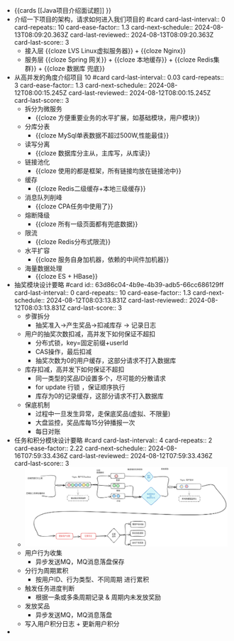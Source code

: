 - {{cards [[Java项目介绍面试题]] }}
- 介绍一下项目的架构，请求如何进入我们项目的 #card
  card-last-interval:: 0
  card-repeats:: 10
  card-ease-factor:: 1.3
  card-next-schedule:: 2024-08-13T08:09:20.363Z
  card-last-reviewed:: 2024-08-13T08:09:20.363Z
  card-last-score:: 3
	- 接入层 {{cloze LVS Linux虚拟服务器}} + {{cloze Nginx}}
	- 服务层 {{cloze Spring 网关}} + {{cloze 本地缓存}} + {{cloze Redis集群}} + {{cloze 数据库 兜底}}
- 从高并发的角度介绍项目 10 #card
  card-last-interval:: 0.03
  card-repeats:: 3
  card-ease-factor:: 1.3
  card-next-schedule:: 2024-08-12T08:00:15.245Z
  card-last-reviewed:: 2024-08-12T08:00:15.245Z
  card-last-score:: 3
	- 拆分为微服务
		- {{cloze 方便重要业务的水平扩展，如基础模块，用户模块}}
	- 分库分表
		- {{cloze MySql单表数据不超过500W,性能最佳}}
	- 读写分离
		- {{cloze 数据库分主从，主库写，从库读}}
	- 链接池化
		- {{cloze 使用的都是框架，所有链接均放在链接池中}}
	- 缓存
		- {{cloze Redis二级缓存+本地三级缓存}}
	- 消息队列削峰
		- {{cloze CPA任务中使用了}}
	- 熔断降级
		- {{cloze 所有一级页面都有兜底数据}}
	- 限流
		- {{cloze Redis分布式限流}}
	- 水平扩容
		- {{cloze 服务自身加机器，依赖的中间件加机器}}
	- 海量数据处理
		- {{cloze ES + HBase}}
- 抽奖模块设计要略 #card
  id:: 63d86c04-4b9e-4b39-adb5-66cc686129ff
  card-last-interval:: 0
  card-repeats:: 10
  card-ease-factor:: 1.3
  card-next-schedule:: 2024-08-12T08:03:13.831Z
  card-last-reviewed:: 2024-08-12T08:03:13.831Z
  card-last-score:: 3
	- 步骤拆分
		- 抽奖准入->产生奖品->扣减库存 -> 记录日志
	- 用户的抽奖次数扣减，高并发下如何保证不超扣
		- 分布式锁，key=固定前缀+userId
		- CAS操作，最后扣减
		- 抽奖次数为0的用户缓存，这部分请求不打入数据库
	- 库存扣减，高并发下如何保证不超扣
		- 同一类型的奖品ID设置多个，尽可能的分散请求
		- for update 行锁 ，保证顺序执行
		- 库存为0的记录缓存，这部分请求不打入数据库
	- 保底机制
		- 过程中一旦发生异常，走保底奖品(虚拟、不限量)
		- 大盘监控，奖品库每15分钟播报一次
		- 每日对账
- 任务和积分模块设计要略 #card
  card-last-interval:: 4
  card-repeats:: 2
  card-ease-factor:: 2.22
  card-next-schedule:: 2024-08-16T07:59:33.436Z
  card-last-reviewed:: 2024-08-12T07:59:33.436Z
  card-last-score:: 3
	- ![image.png](../assets/image_1723097644191_0.png)
	- 用户行为收集
		- 异步发送MQ，MQ消息落盘保存
	- 分行为周期累积
		- 按用户ID、行为类型、不同周期 进行累积
	- 触发任务进度判断
		- 根据一条或多条周期记录 & 周期内未发放奖励
	- 发放奖品
		- 异步发送MQ，MQ消息落盘
	- 写入用户积分日志 + 更新用户积分
-